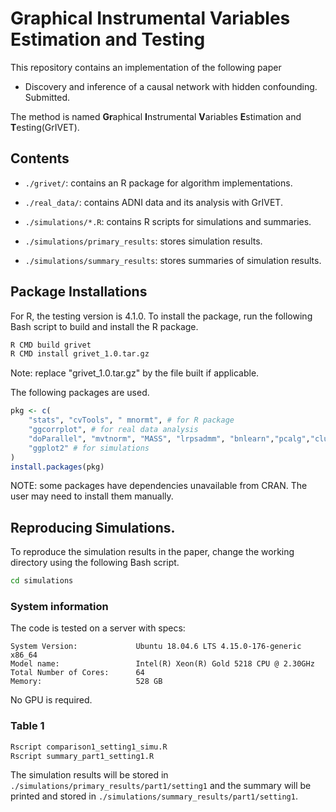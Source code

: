 # Graphical Instrumental Variables Estimation and Testing
This repository contains an implementation of the following paper 

- Discovery and inference of a causal network with hidden confounding. Submitted.

The method is named **Gr**aphical **I**nstrumental **V**ariables **E**stimation and **T**esting(GrIVET).

## Contents

-  `./grivet/`: contains an R package for algorithm implementations.

- `./real_data/`: contains ADNI data and its analysis with GrIVET.

- `./simulations/*.R`: contains R scripts for simulations and summaries.

- `./simulations/primary_results`: stores simulation results.

- `./simulations/summary_results`: stores summaries of simulation results.

## Package Installations

For R, the testing version is 4.1.0. To install the package, run the following Bash script to build and install the R package.

```bash
R CMD build grivet
R CMD install grivet_1.0.tar.gz
```

Note: replace "grivet_1.0.tar.gz" by the file built if applicable.

The following packages are used.

```r
pkg <- c(
    "stats", "cvTools", " mnormt", # for R package
    "ggcorrplot", # for real data analysis
    "doParallel", "mvtnorm", "MASS", "lrpsadmm", "bnlearn","pcalg","clusterGeneration",
    "ggplot2" # for simulations
)
install.packages(pkg)
```

NOTE: some packages have dependencies unavailable from CRAN. The user may need to install them manually.

## Reproducing Simulations.

To reproduce the simulation results in the paper, change the working directory using the following Bash script.

```bash
cd simulations
```

### System information 

The code is tested on a server with specs:
```
System Version:             Ubuntu 18.04.6 LTS 4.15.0-176-generic x86_64
Model name:                 Intel(R) Xeon(R) Gold 5218 CPU @ 2.30GHz
Total Number of Cores:      64
Memory:                     528 GB
```
No GPU is required.

### Table 1

```bash
Rscript comparison1_setting1_simu.R
Rscript summary_part1_setting1.R
```
The simulation results will be stored in `./simulations/primary_results/part1/setting1` and the summary will be printed and stored in `./simulations/summary_results/part1/setting1`.








